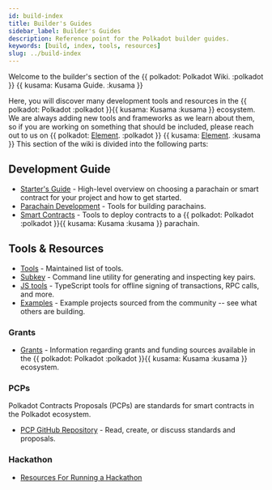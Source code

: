 ```yaml
---
id: build-index
title: Builder's Guides
sidebar_label: Builder's Guides
description: Reference point for the Polkadot builder guides.
keywords: [build, index, tools, resources]
slug: ../build-index
---
```


Welcome to the builder's section of the {{ polkadot: Polkadot Wiki. :polkadot }}
{{ kusama: Kusama Guide. :kusama }}

Here, you will discover many development tools and resources in the
{{ polkadot: Polkadot :polkadot }}{{ kusama: Kusama :kusama }} ecosystem. We are always adding new
tools and frameworks as we learn about them, so if you are working on something that should be
included, please reach out to us on
{{ polkadot: [Element](https://matrix.to/#/#polkadot-watercooler:matrix.org). :polkadot }}
{{ kusama: [Element](https://matrix.to/#/#kusama-watercooler:matrix.org). :kusama }} This section of
the wiki is divided into the following parts:

## Development Guide

- [Starter's Guide](build-guide.md) - High-level overview on choosing a parachain or smart contract
  for your project and how to get started.
- [Parachain Development](build-parachains.md) - Tools for building parachains.
- [Smart Contracts](build-smart-contracts.md) - Tools to deploy contracts to a
  {{ polkadot: Polkadot :polkadot }}{{ kusama: Kusama :kusama }} parachain.

## Tools & Resources

- [Tools](build-tools-index.md) - Maintained list of tools.
- [Subkey](https://docs.substrate.io/reference/command-line-tools/subkey/) - Command line utility
  for generating and inspecting key pairs.
- [JS tools](https://github.com/polkadot-js/tools) - TypeScript tools for offline signing of
  transactions, RPC calls, and more.
- [Examples](build-open-source.md) - Example projects sourced from the community -- see what others
  are building.

### Grants

- [Grants](../general/grants.md) - Information regarding grants and funding sources available in the
  {{ polkadot: Polkadot :polkadot }}{{ kusama: Kusama :kusama }} ecosystem.

### PCPs

Polkadot Contracts Proposals (PCPs) are standards for smart contracts in the Polkadot ecosystem.

- [PCP GitHub Repository](https://github.com/w3f/PCPs) - Read, create, or discuss standards and
  proposals.

### Hackathon

- [Resources For Running a Hackathon](build-hackathon.md)

